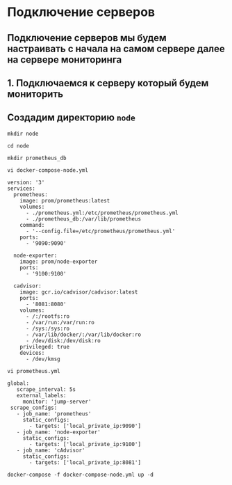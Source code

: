 # Подключение серверов 
## Подключение серверов мы будем настраивать с начала на самом сервере далее на сервере мониторинга
## 1. Подключаемся к серверу который будем мониторить 
## Создадим директорию `node`
~~~
mkdir node
~~~
~~~
cd node
~~~
~~~
mkdir prometheus_db
~~~
~~~
vi docker-compose-node.yml
~~~
~~~
version: '3'
services:
  prometheus:
    image: prom/prometheus:latest
    volumes:
      - ./prometheus.yml:/etc/prometheus/prometheus.yml
      - ./prometheus_db:/var/lib/prometheus
    command:
      - '--config.file=/etc/prometheus/prometheus.yml'
    ports:
      - '9090:9090'

  node-exporter:
    image: prom/node-exporter
    ports:
      - '9100:9100'

  cadvisor:
    image: gcr.io/cadvisor/cadvisor:latest
    ports:
      - '8081:8080'
    volumes:
      - /:/rootfs:ro
      - /var/run:/var/run:ro
      - /sys:/sys:ro
      - /var/lib/docker/:/var/lib/docker:ro
      - /dev/disk:/dev/disk:ro
    privileged: true
    devices:
      - /dev/kmsg
~~~
~~~
vi prometheus.yml
~~~
~~~
global:
   scrape_interval: 5s
   external_labels:
     monitor: 'jump-server'
 scrape_configs:
   - job_name: 'prometheus'
     static_configs:
       - targets: ['local_private_ip:9090']
   - job_name: 'node-exporter'
     static_configs:
       - targets: ['local_private_ip:9100']
   - job_name: 'cAdvisor'
     static_configs:
       - targets: ['local_private_ip:8081']
~~~
~~~
docker-compose -f docker-compose-node.yml up -d
~~~
